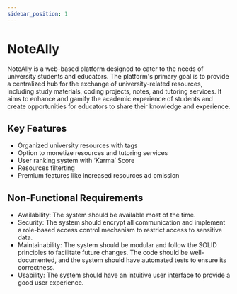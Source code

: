 ```yaml
---
sidebar_position: 1
---
```


# NoteAlly

NoteAlly is a web-based platform designed to cater to the needs of university students and educators. The platform's primary goal is to provide a centralized hub for the exchange of university-related resources, including study materials, coding projects, notes, and tutoring services. It aims to enhance and gamify the academic experience of students and create opportunities for educators to share their knowledge and experience.

## Key Features

- Organized university resources with tags
- Option to monetize resources and tutoring services
- User ranking system with ‘Karma’ Score
- Resources filterting
- Premium features like increased resources ad omission

## Non-Functional Requirements

- Availability: The system should be available most of the time.
- Security: The system should encrypt all communication and implement a role-based access control mechanism to restrict access to sensitive data.
- Maintainability: The system should be modular and follow the SOLID principles to facilitate future changes. The code should be well-documented, and the system should have automated tests to ensure its correctness.
- Usability: The system should have an intuitive user interface to provide a good user experience.
